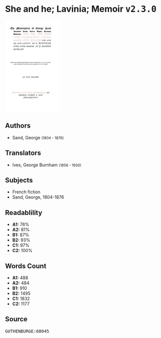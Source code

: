 # She and he; Lavinia; Memoir <kbd>v2.3.0</kbd>

![](./cover.medium.jpg "")

## Authors


 - Sand, George <small>(1804 - 1876)</small>

## Translators


 - Ives, George Burnham <small>(1856 - 1930)</small>

## Subjects


 - French fiction
 - Sand, George, 1804-1876

## Readablility


 - **A1:** 76%
 - **A2:** 81%
 - **B1:** 87%
 - **B2:** 93%
 - **C1:** 97%
 - **C2:** 100%

## Words Count


 - **A1:** 488
 - **A2:** 484
 - **B1:** 910
 - **B2:** 1495
 - **C1:** 1832
 - **C2:** 1177

## Source


<kbd>GUTHENBURGE:68045</kbd>
